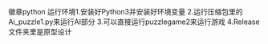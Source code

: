 徽章python
运行环境1.安装好Python3并安装好环境变量
2.运行压缩包里的Ai_puzzle1.py来运行AI部分
3.可以直接运行puzzlegame2来运行游戏
4.Release文件夹里是原型设计
